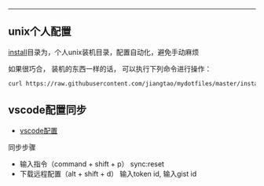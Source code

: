 ---
## unix个人配置

[install](./install)目录为，个人unix装机目录，配置自动化，避免手动麻烦

如果很巧合， 装机的东西一样的话， 可以执行下列命令进行操作：

```bash
curl https://raw.githubusercontent.com/jiangtao/mydotfiles/master/install/boostrap.sh | sh
```

## vscode配置同步

- [vscode配置](https://gist.github.com/jiangtao/7df9a9284ce92e9cede4444264127b36)

同步步骤

- 输入指令（command + shift + p）  sync:reset
- 下载远程配置（alt + shift + d）  输入token id, 输入gist id


